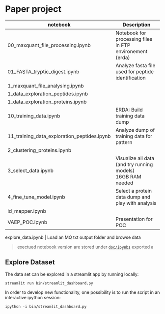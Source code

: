 # Paper project


notebook  | Description
---  |  --- 
00_maxquant_file_processing.ipynb | Notebook for processing files in FTP environement (erda)
01_FASTA_tryptic_digest.ipynb     | Analyze fasta file used for peptide identification
1_maxquant_file_analysing.ipynb   | 
1_data_exploration_peptides.ipynb | 
1_data_exploration_proteins.ipynb | 
10_training_data.ipynb            | ERDA: Build training data dump
11_training_data_exploration_peptides.ipynb | Analyze dump of training data for pattern
2_clustering_proteins.ipynb       | 
3_select_data.ipynb               | Visualize all data (and try running models) <br> 16GB RAM needed
4_fine_tune_model.ipynb           | Select a protein data dump and play with analysis
id_mapper.ipynb                   | 
VAEP_POC.ipynb                    | Presentation for POC

explore_data.ipynb                | Load an MQ txt output folder and browse data

> exectued notebook version are stored under [`doc/ipynbs`](doc/ipynbs)  exported a

## Explore Dataset

The data set can be explored in a streamlit app by running locally:
```
streamlit run bin/streamlit_dashboard.py
```

In order to develop new functionality, one possibility is to run the
script in an interactive ipython session:
```
ipython -i bin/streamlit_dashboard.py
``` 
